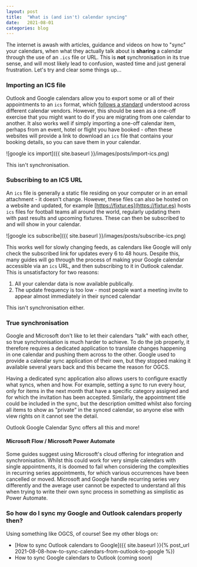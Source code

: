```yaml
---
layout: post
title:  "What is (and isn't) calendar syncing"
date:   2021-08-01
categories: blog
---
```


The internet is awash with articles, guidance and videos on how to "sync" your calendars, when what they actually talk about is __sharing__ a calendar through the use of an `.ics` file or URL.
This is **not** synchronisation in its true sense, and will most likely lead to confusion, wasted time and just general frustration. Let's try and clear some things up...

### Importing an ICS file

Outlook and Google calendars allow you to export some or all of their appointments to an `ics` format, which [follows a standard](https://en.wikipedia.org/wiki/ICalendar) understood across different calendar vendors. However, this should be seen as a one-off exercise that you might want to do if you are migrating from one calendar to another. It also works well if simply importing a one-off calendar item, perhaps from an event, hotel or flight you have booked - often these websites will provide a link to download an `ics` file that contains your booking details, so you can save them in your calendar.

![google ics import]({{ site.baseurl }}/images/posts/import-ics.png)

This isn't synchronisation.

### Subscribing to an ICS URL

An `ics` file is generally a static file residing on your computer or in an email attachment - it doesn't change. However, these files can also be hosted on a website and updated, for example [https://fixtur.es](https://fixtur.es) hosts `ics` files for football teams all around the world, regularly updating them with past results and upcoming fixtures. These can then be subscribed to and will show in your calendar.

![google ics subscribe]({{ site.baseurl }}/images/posts/subscribe-ics.png)

This works well for slowly changing feeds, as calendars like Google will only check the subscribed link for updates every 6 to 48 hours. Despite this, many guides will go through the process of making your Google calendar accessible via an `ics` URL, and then subscribing to it in Outlook calendar. This is unsatisfactory for two reasons:
1. All your calendar data is now available publically.
1. The update frequency is too low - most people want a meeting invite to appear almost immediately in their synced calendar

This isn't synchronisation either.

### True synchronisation

Google and Microsoft don't like to let their calendars "talk" with each other, so true synchronisation is much harder to achieve. To do the job properly, it therefore requires a dedicated application to translate changes happening in one calendar and pushing them across to the other. Google used to provide a calendar sync application of their own, but they stopped making it available several years back and this became the reason for OGCS.

Having a dedicated sync application also allows users to configure exactly what syncs, when and how. For example, setting a sync to run every hour, only for items in the next month that have a specific category assigned and for which the invitation has been accepted. Similarly, the appointment title could be included in the sync, but the description omitted whilst also forcing all items to show as "private" in the synced calendar, so anyone else with view rights on it cannot see the detail.

Outlook Google Calendar Sync offers all this and more!

#### Microsoft Flow / Microsoft Power Automate

Some guides suggest using Microsoft's cloud offering for integration and synchronisation. Whilst this could work for very simple calendars with single appointments, it is doomed to fail when considering the complexities in recurring series appointments, for which various occurrences have been cancelled or moved. Microsoft and Google handle recurring series very differently and the average user cannot be expected to understand all this when trying to write their own sync process in something as simplistic as Power Automate.


### So how do I sync my Google and Outlook calendars properly then?

Using something like OGCS, of course! See my other blogs on:
* [How to sync Outlook calendars to Google]({{ site.baseurl }}{% post_url 2021-08-08-how-to-sync-calendars-from-outlook-to-google %})
* How to sync Google calendars to Outlook (coming soon)
